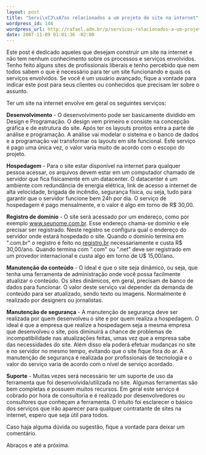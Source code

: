 ```yaml
--- 
layout: post
title: "Servi\xC3\xA7os relacionados a um projeto de site na internet"
wordpress_id: 144
wordpress_url: http://rafael.adm.br/p/servicos-relacionados-a-um-projeto-de-site-na-internet/
date: 2007-11-09 01:01:36 -02:00
---
```

Este post é dedicado aqueles que desejam construir um site na internet e não tem nenhum conhecimento sobre os processos e serviços envolvidos. Tenho feito alguns sites de profissionais liberais e tenho percebido que nem todos sabem o que é necessário para ter um site funcionando e quais os serviços envolvidos.
Se você é um usuário avançado, fique a vontade para indicar este post para seus clientes ou conhecidos que precisam ler sobre o assunto.

Ter um site na internet envolve em geral os seguintes serviços:

<strong>Desenvolvimento</strong> - O desenvolvimento pode ser basicamente dividido em Design e Programação. O design vem primeiro e consiste na concepção gráfica e de estrutura do site. Após ter os layouts prontos entra a parte de análise e programação. A análise vai modelar o sistema e o banco de dados e a programação vai transformar os layouts em site funcional. Este serviço é pago uma única vez, o valor varia muito de acordo com o escopo do projeto.

<strong>Hospedagem</strong> - Para o site estar disponível na internet para qualquer pessoa acessar, os arquivos devem estar em um computador chamado de servidor que fica fisicamente em um datacenter. O datacenter é um ambiente com redundância de energia elétrica, link de acesso a internet de alta velocidade, brigada de incêndio, segurança física, ou seja, tudo para garantir que o servidor funcione bem 24h por dia. O serviço de hospedagem é pago mensalmente, e o valor é algo em torno de R$ 30,00.

<strong>Registro de domínio</strong> - O site será acessado por um endereço, como por exemplo www.seunome.com.br. Esse endereço chama-se domínio e ele precisar ser registrado. Neste registro se configura qual o endereço do servidor onde estará hospedado o site. Quando o domínio termina em ".com.br" o registro é feito no <a href="http://bielsystems.com.br">registro.br</a> necessariamente e custa R$ 30,00/ano. Quando termina com ".com" ou ".net" deve ser registrado em um provedor internacional e custa algo em torno de U$ 15,00/ano.

<span style="font-weight: bold">Manutenção do conteúdo</span> - O ideal é que o site seja dinâmico, ou seja, que tenha uma ferramenta de administração onde você possa facilmente atualizar o conteúdo. Os sites dinâmicos, em geral, precisam de banco de dados para funcionar. O valor deste serviço vai depender da demanda de conteúdo para ser atualizado, sendo texto ou imagens. Normalmente é realizado por designers ou jornalistas.

<span style="font-weight: bold">Manutenção de segurança</span> -  A manutenção de segurança deve ser realizada por quem desenvolveu o site e por quem realiza a hospedagem. O ideal é que a empresa que realize a hospedagem seja a mesma empresa que desenvolveu o site, pois diminuirá a chance de problemas de incompatibilidade nas atualizações feitas, umas vez que a empresa sabe das necessidades do site. Além disso ela poderá efetuar mudanças no site e no servidor no mesmo tempo, evitando que o site fique fora do ar. A manutenção de segurança é realizada por profissionais de tecnologia e o valor do serviço varia de acordo com o nível de serviço acordado.

<span style="font-weight: bold">Suporte</span> - Muitas vezes será necessário ter um suporte de uso da ferramenta que foi desenvolvida/utilizada no site. Algumas ferramentas são bem completas e possuem muitos recursos. Em geral este serviço é cobrado por hora de consultoria e é realizado por desenvolvedores ou consultores que conheçam a ferramenta.
O intuito foi esclarecer o básico dos serviços que irão aparecer para qualquer contratante de sites na internet, espero que seja útil para todos.

Caso haja alguma dúvida ou sugestão, fique a vontade para deixar um comentário.

Abraços e até a próxima.
